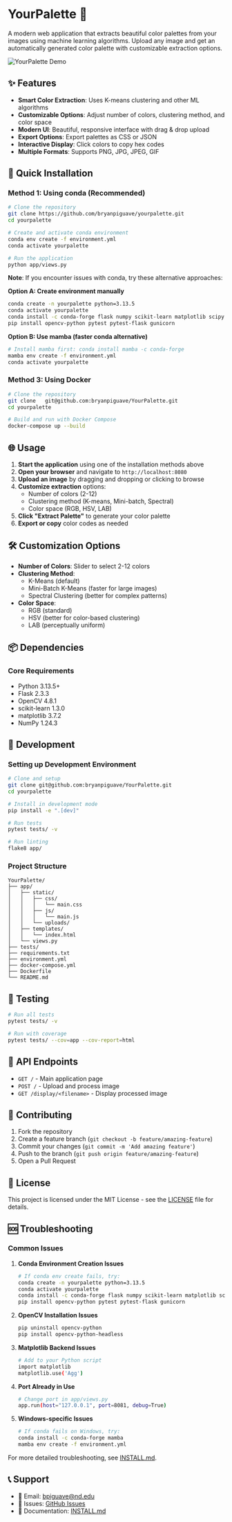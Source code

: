 # YourPalette 🎨

A modern web application that extracts beautiful color palettes from your images using machine learning algorithms. Upload any image and get an automatically generated color palette with customizable extraction options.

![YourPalette Demo](https://user-images.githubusercontent.com/60787494/150698309-dd49316d-4ec2-45b8-8e1d-62bee8787d9f.png)

## ✨ Features

- **Smart Color Extraction**: Uses K-means clustering and other ML algorithms
- **Customizable Options**: Adjust number of colors, clustering method, and color space
- **Modern UI**: Beautiful, responsive interface with drag & drop upload
- **Export Options**: Export palettes as CSS or JSON
- **Interactive Display**: Click colors to copy hex codes
- **Multiple Formats**: Supports PNG, JPG, JPEG, GIF

## 🚀 Quick Installation

### Method 1: Using conda (Recommended)

```bash
# Clone the repository
git clone https://github.com/bryanpiguave/yourpalette.git
cd yourpalette

# Create and activate conda environment
conda env create -f environment.yml
conda activate yourpalette

# Run the application
python app/views.py
```

**Note**: If you encounter issues with conda, try these alternative approaches:

**Option A: Create environment manually**
```bash
conda create -n yourpalette python=3.13.5
conda activate yourpalette
conda install -c conda-forge flask numpy scikit-learn matplotlib scipy pillow
pip install opencv-python pytest pytest-flask gunicorn
```

**Option B: Use mamba (faster conda alternative)**
```bash
# Install mamba first: conda install mamba -c conda-forge
mamba env create -f environment.yml
conda activate yourpalette
```

### Method 3: Using Docker

```bash
# Clone the repository
git clone   git@github.com:bryanpiguave/YourPalette.git
cd yourpalette

# Build and run with Docker Compose
docker-compose up --build
```


## 🌐 Usage

1. **Start the application** using one of the installation methods above
2. **Open your browser** and navigate to `http://localhost:8080`
3. **Upload an image** by dragging and dropping or clicking to browse
4. **Customize extraction** options:
   - Number of colors (2-12)
   - Clustering method (K-means, Mini-batch, Spectral)
   - Color space (RGB, HSV, LAB)
5. **Click "Extract Palette"** to generate your color palette
6. **Export or copy** color codes as needed

## 🛠️ Customization Options

- **Number of Colors**: Slider to select 2-12 colors
- **Clustering Method**: 
  - K-Means (default)
  - Mini-Batch K-Means (faster for large images)
  - Spectral Clustering (better for complex patterns)
- **Color Space**:
  - RGB (standard)
  - HSV (better for color-based clustering)
  - LAB (perceptually uniform)

## 📦 Dependencies

### Core Requirements
- Python 3.13.5+
- Flask 2.3.3
- OpenCV 4.8.1
- scikit-learn 1.3.0
- matplotlib 3.7.2
- NumPy 1.24.3


## 🔧 Development

### Setting up Development Environment

```bash
# Clone and setup
git clone git@github.com:bryanpiguave/YourPalette.git
cd yourpalette

# Install in development mode
pip install -e ".[dev]"

# Run tests
pytest tests/ -v

# Run linting
flake8 app/
```

### Project Structure

```
YourPalette/
├── app/
│   ├── static/
│   │   ├── css/
│   │   │   └── main.css
│   │   ├── js/
│   │   │   └── main.js
│   │   └── uploads/
│   ├── templates/
│   │   └── index.html
│   └── views.py
├── tests/
├── requirements.txt
├── environment.yml
├── docker-compose.yml
├── Dockerfile
└── README.md
```


## 🧪 Testing

```bash
# Run all tests
pytest tests/ -v

# Run with coverage
pytest tests/ --cov=app --cov-report=html
```

## 📝 API Endpoints

- `GET /` - Main application page
- `POST /` - Upload and process image
- `GET /display/<filename>` - Display processed image

## 🤝 Contributing

1. Fork the repository
2. Create a feature branch (`git checkout -b feature/amazing-feature`)
3. Commit your changes (`git commit -m 'Add amazing feature'`)
4. Push to the branch (`git push origin feature/amazing-feature`)
5. Open a Pull Request

## 📄 License

This project is licensed under the MIT License - see the [LICENSE](LICENSE) file for details.

## 🆘 Troubleshooting

### Common Issues

1. **Conda Environment Creation Issues**
   ```bash
   # If conda env create fails, try:
   conda create -n yourpalette python=3.13.5
   conda activate yourpalette
   conda install -c conda-forge flask numpy scikit-learn matplotlib scipy pillow
   pip install opencv-python pytest pytest-flask gunicorn
   ```

2. **OpenCV Installation Issues**
   ```bash
   pip uninstall opencv-python
   pip install opencv-python-headless
   ```

3. **Matplotlib Backend Issues**
   ```bash
   # Add to your Python script
   import matplotlib
   matplotlib.use('Agg')
   ```

4. **Port Already in Use**
   ```bash
   # Change port in app/views.py
   app.run(host="127.0.0.1", port=8081, debug=True)
   ```

5. **Windows-specific Issues**
   ```bash
   # If conda fails on Windows, try:
   conda install -c conda-forge mamba
   mamba env create -f environment.yml
   ```

For more detailed troubleshooting, see [INSTALL.md](INSTALL.md).

## 📞 Support

- 📧 Email: bpiguave@nd.edu
- 🐛 Issues: [GitHub Issues](https://github.com/yourusername/yourpalette/issues)
- 📖 Documentation: [INSTALL.md](INSTALL.md)




